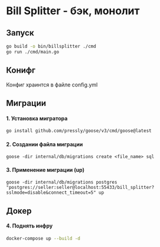 # Bill Splitter - бэк, монолит

## Запуск
```bash
go build -o bin/billsplitter ./cmd
go run ./cmd/main.go
```

## Конифг

Конфиг храинтся в файле config.yml

## Миграции

#### 1. Установка мигратора
```bash
go install github.com/pressly/goose/v3/cmd/goose@latest
```

#### 2. Создании файла миграции 
```
goose -dir internal/db/migrations create <file_name> sql
```

#### 3. Применение миграции (up)
```
goose -dir internal/db/migrations postgres "postgres://seller:seller@localhost:55433/bill_splitter?sslmode=disable&connect_timeout=5" up
```

## Докер

#### 4. Поднять инфру
```bash
docker-compose up --build -d
```